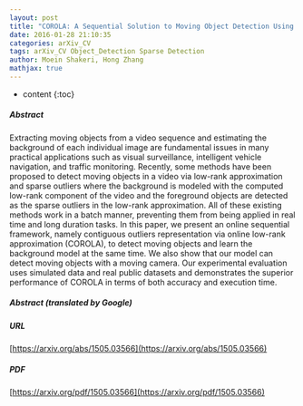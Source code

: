 ```yaml
---
layout: post
title: "COROLA: A Sequential Solution to Moving Object Detection Using Low-rank Approximation"
date: 2016-01-28 21:10:35
categories: arXiv_CV
tags: arXiv_CV Object_Detection Sparse Detection
author: Moein Shakeri, Hong Zhang
mathjax: true
---
```


* content
{:toc}

##### Abstract
Extracting moving objects from a video sequence and estimating the background of each individual image are fundamental issues in many practical applications such as visual surveillance, intelligent vehicle navigation, and traffic monitoring. Recently, some methods have been proposed to detect moving objects in a video via low-rank approximation and sparse outliers where the background is modeled with the computed low-rank component of the video and the foreground objects are detected as the sparse outliers in the low-rank approximation. All of these existing methods work in a batch manner, preventing them from being applied in real time and long duration tasks. In this paper, we present an online sequential framework, namely contiguous outliers representation via online low-rank approximation (COROLA), to detect moving objects and learn the background model at the same time. We also show that our model can detect moving objects with a moving camera. Our experimental evaluation uses simulated data and real public datasets and demonstrates the superior performance of COROLA in terms of both accuracy and execution time.

##### Abstract (translated by Google)


##### URL
[https://arxiv.org/abs/1505.03566](https://arxiv.org/abs/1505.03566)

##### PDF
[https://arxiv.org/pdf/1505.03566](https://arxiv.org/pdf/1505.03566)

